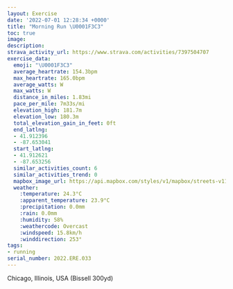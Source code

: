 ```yaml
---
layout: Exercise
date: '2022-07-01 12:28:34 +0000'
title: "Morning Run \U0001F3C3"
toc: true
image:
description:
strava_activity_url: https://www.strava.com/activities/7397504707
exercise_data:
  emoji: "\U0001F3C3"
  average_heartrate: 154.3bpm
  max_heartrate: 165.0bpm
  average_watts: W
  max_watts: W
  distance_in_miles: 1.83mi
  pace_per_mile: 7m33s/mi
  elevation_high: 181.7m
  elevation_low: 180.3m
  total_elevation_gain_in_feet: 0ft
  end_latlng:
  - 41.912396
  - -87.653041
  start_latlng:
  - 41.912621
  - -87.653256
  similar_activities_count: 6
  similar_activities_trend: 0
  mapbox_image_url: https://api.mapbox.com/styles/v1/mapbox/streets-v11/static/path-5+787af2-1.0(%7B%60y~Fzw~uONSe%40H%5DCa%40G_%40%40oAMSDIADaACo%40%40i%40KM%3Fw%40g%40BSRe%40PYCMEc%40FQVMISBIFWEUHMAMBw%40_%40e%40M%7BLNG%3FGME%5B%40SHa%40%3FQLJt%40KbA%5EHCt%40BLd%40%60%40NVEHFn%40%3FvIKlCCh%40GBOIqABQAiBEIK%3F%5BLUD_%40N%7D%40UyLN%7BAFuC%3FI%7D%40%3FQH%60%40%5CBt%40%3FVLL%3Fb%40JjCGhTWd%40BJCHIJYLWd%40g%40nAqBFBDH_%40n%40%7DEnH%7B%40tAYXJjAAb%40FxA%3FP%5CPRWTE%5C%40f%40GNGJDR%3FJC%60%40BR%3F),pin-s-s+e5b22e(-87.65326,41.91262),pin-s-f+89ae00(-87.65305000000002,41.91239)/auto/800x800?access_token=pk.eyJ1Ijoiam9zaGJlY2ttYW4iLCJhIjoiY205eWR2aDd1MWZ6djJrbXc4a3M0bWZleiJ9.XiG9OWkNcZk2QzjJbxLB4A
  weather:
    :temperature: 24.3°C
    :apparent_temperature: 23.9°C
    :precipitation: 0.0mm
    :rain: 0.0mm
    :humidity: 58%
    :weathercode: Overcast
    :windspeed: 15.8km/h
    :winddirection: 253°
tags:
- running
serial_number: 2022.ERE.033
---
```

Chicago, Illinois, USA (Bissell 300yd)
